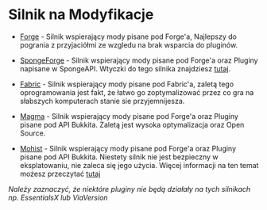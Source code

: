 # Silnik na Modyfikacje

- [Forge](https://files.minecraftforge.net/net/minecraftforge/forge/) - Silnik wspierający mody pisane pod Forge'a, Najlepszy do pogrania z przyjaciółmi ze wzgledu na brak wsparcia do pluginów.


- [SpongeForge](https://www.spongepowered.org/downloads/) - Silnik wspierający mody pisane pod Forge'a oraz Pluginy napisane w SpongeAPI. Wtyczki do tego silnika znajdziesz [tutaj](https://forums.spongepowered.org/c/plugins/plugin-releases/24).


- [Fabric](https://fabricmc.net/use/server/) - Silnik wspierający mody pisane pod Fabric'a, zaletą tego oprogramowania jest fakt, że łatwo go zoptymalizować przez co gra na słabszych komputerach stanie sie przyjemnijesza.


- [Magma](https://magmafoundation.org/) - Silnik wspierający mody pisane pod Forge'a oraz Pluginy pisane pod API Bukkita. Zaletą jest wysoka optymalizacja oraz Open Source.


- [Mohist](https://essentialsx.net/do-not-use-mohist.html) - Silnik wspierający mody pisane pod Forge'a oraz Pluginy pisane pod API Bukkita. Niestety silnik nie jest bezpieczny w eksplatowaniu, nie zaleca się jego użycia. Więcej informacji na ten temat możesz przeczytać [tutaj](https://essentialsx.net/do-not-use-mohist.html)

*Należy zaznaczyć, że niektóre pluginy nie będą działały na tych silnikach np. EssentialsX lub ViaVersion*

